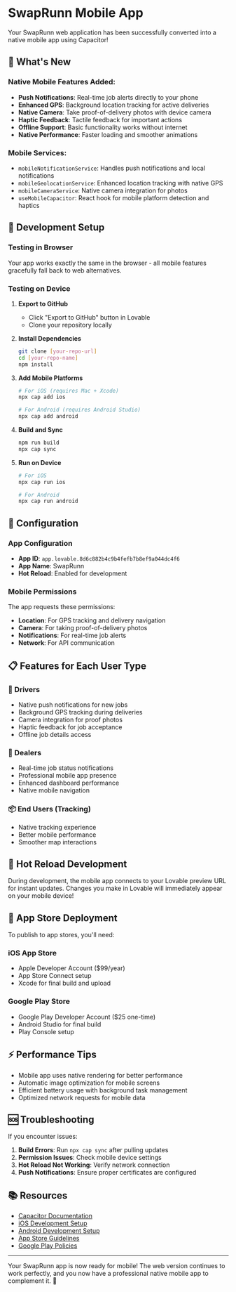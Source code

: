 # SwapRunn Mobile App

Your SwapRunn web application has been successfully converted into a native mobile app using Capacitor!

## 🚀 What's New

### Native Mobile Features Added:

- **Push Notifications**: Real-time job alerts directly to your phone
- **Enhanced GPS**: Background location tracking for active deliveries
- **Native Camera**: Take proof-of-delivery photos with device camera
- **Haptic Feedback**: Tactile feedback for important actions
- **Offline Support**: Basic functionality works without internet
- **Native Performance**: Faster loading and smoother animations

### Mobile Services:

- `mobileNotificationService`: Handles push notifications and local notifications
- `mobileGeolocationService`: Enhanced location tracking with native GPS
- `mobileCameraService`: Native camera integration for photos
- `useMobileCapacitor`: React hook for mobile platform detection and haptics

## 📱 Development Setup

### Testing in Browser

Your app works exactly the same in the browser - all mobile features gracefully fall back to web alternatives.

### Testing on Device

1. **Export to GitHub**
   - Click "Export to GitHub" button in Lovable
   - Clone your repository locally

2. **Install Dependencies**

   ```bash
   git clone [your-repo-url]
   cd [your-repo-name]
   npm install
   ```

3. **Add Mobile Platforms**

   ```bash
   # For iOS (requires Mac + Xcode)
   npx cap add ios

   # For Android (requires Android Studio)
   npx cap add android
   ```

4. **Build and Sync**

   ```bash
   npm run build
   npx cap sync
   ```

5. **Run on Device**

   ```bash
   # For iOS
   npx cap run ios

   # For Android
   npx cap run android
   ```

## 🔧 Configuration

### App Configuration

- **App ID**: `app.lovable.8d6c882b4c9b4fefb7b8ef9a044dc4f6`
- **App Name**: SwapRunn
- **Hot Reload**: Enabled for development

### Mobile Permissions

The app requests these permissions:

- **Location**: For GPS tracking and delivery navigation
- **Camera**: For taking proof-of-delivery photos
- **Notifications**: For real-time job alerts
- **Network**: For API communication

## 📋 Features for Each User Type

### 🚛 Drivers

- Native push notifications for new jobs
- Background GPS tracking during deliveries
- Camera integration for proof photos
- Haptic feedback for job acceptance
- Offline job details access

### 🏢 Dealers

- Real-time job status notifications
- Professional mobile app presence
- Enhanced dashboard performance
- Native mobile navigation

### 📦 End Users (Tracking)

- Native tracking experience
- Better mobile performance
- Smoother map interactions

## 🔄 Hot Reload Development

During development, the mobile app connects to your Lovable preview URL for instant updates. Changes you make in Lovable will immediately appear on your mobile device!

## 🏪 App Store Deployment

To publish to app stores, you'll need:

### iOS App Store

- Apple Developer Account ($99/year)
- App Store Connect setup
- Xcode for final build and upload

### Google Play Store

- Google Play Developer Account ($25 one-time)
- Android Studio for final build
- Play Console setup

## ⚡ Performance Tips

- Mobile app uses native rendering for better performance
- Automatic image optimization for mobile screens
- Efficient battery usage with background task management
- Optimized network requests for mobile data

## 🆘 Troubleshooting

If you encounter issues:

1. **Build Errors**: Run `npx cap sync` after pulling updates
2. **Permission Issues**: Check mobile device settings
3. **Hot Reload Not Working**: Verify network connection
4. **Push Notifications**: Ensure proper certificates are configured

## 📚 Resources

- [Capacitor Documentation](https://capacitorjs.com/docs)
- [iOS Development Setup](https://capacitorjs.com/docs/ios)
- [Android Development Setup](https://capacitorjs.com/docs/android)
- [App Store Guidelines](https://developer.apple.com/app-store/review/guidelines/)
- [Google Play Policies](https://developer.android.com/distribute/google-play/policies)

---

Your SwapRunn app is now ready for mobile! The web version continues to work perfectly, and you now have a professional native mobile app to complement it. 🎉

